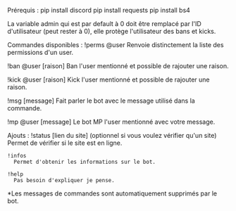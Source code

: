 Prérequis :
  pip install discord
  pip install requests
  pip install bs4

La variable admin qui est par default à 0 doit être remplacé par l'ID d'utilisateur (peut rester à 0), elle protège l'utilisateur des bans et kicks.

Commandes disponibles :
  !perms @user
    Renvoie distinctement la liste des permissions d'un user.

  !ban @user [raison]
    Ban l'user mentionné et possible de rajouter une raison.

  !kick @user [raison]
    Kick l'user mentionné et possible de rajouter une raison.

  !msg [message]
    Fait parler le bot avec le message utilisé dans la commande.

  !mp @user [message]
    Le bot MP l'user mentionné avec votre message.

  Ajouts :
    !status [lien du site] (optionnel si vous voulez vérifier qu'un site)
      Permet de vérifier si le site est en ligne.

    !infos
      Permet d'obtenir les informations sur le bot.

    !help
      Pas besoin d'expliquer je pense.
    

  *Les messages de commandes sont automatiquement supprimés par le bot.
